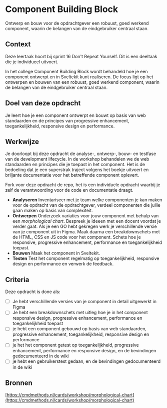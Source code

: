 
# Component Building Block

Ontwerp en bouw voor de opdrachtgever een robuust, goed werkend component, waarin de belangen van de eindgebruiker centraal staan.


## Context

Deze leertaak hoort bij sprint 16 Don't Repeat Yourself. Dit is een deeltaak die je individueel uitvoert.

In het college Component Building Block wordt behandeld hoe je een component ontwerpt en in Sveltekit kunt realiseren. De focus ligt op het ontwerpen en bouwen van een robuust, goed werkend component, waarin de belangen van de eindgebruiker centraal staan.

## Doel van deze opdracht

Je leert hoe je een component ontwerpt en bouwt op basis van web standaarden en de principes van progressive enhancement, toegankelijkheid, responsive design en performance.

## Werkwijze

Je doorloopt bij deze opdracht de analyse-, ontwerp-, bouw- en testfase van de development lifecycle. In de workshop behandelen we de web standaarden en principes die je toepast in het component. Het is de bedoeling dat je een superstrak traject volgens het boekje uitvoert en briljante documentatie voor het betreffende component oplevert.

Fork voor deze opdracht de repo, het is een individuele opdracht waarbij je zelf de verantwoording voor de code en documentatie draagt. 

- **Analyseren** Inventariseer met je team welke componenten je kan maken voor de opdracht van de opdrachtgever, verdeel componenten die jullie gaan maken op basis van complexiteit.
- **Ontwerpen** Onderzoek variaties voor jouw component met behulp van een _morphological chart_. Bespreek je ideeen met een docent voordat je verder gaat. Als je een GO hebt gekregen werk je verschillende versie van je component uit in Figma. Maak daarna een breakdownschets met de HTML, CSS en JS code voor het component. Schets hoe je responsive, progressive enhancement, performance en toegankelijkheid toepast.
- **Bouwen** Maak het component in Sveltekit.
- **Testen** Test het component regelmatig op toegankelijkheid, responsive design en performance en verwerk de feedback. 

## Criteria

Deze opdracht is done als:

- [ ] Je hebt verschillende versies van je component in detail uitgewerkt in Figma
- [ ] Je hebt een breakdownschets met uitleg hoe je in  het component responsive design, progressive enhancement, performance en toegankelijkheid toepast 
- [ ] je hebt een component gebouwd op basis van web standaarden, progressive enhancement, toegankelijkheid, responsive design en performance
- [ ] je het het component getest op toegankelijkheid, progressive enhancement, performance en responsive design, en de bevindingen gedocumenteerd in de wiki
- [ ] je hebt een gebruikerstest gedaan, en de bevindingen gedocumenteerd in de wiki

## Bronnen
[https://cmdmethods.nl/cards/workshop/morphological-chart](https://cmdmethods.nl/cards/workshop/morphological-chart)
